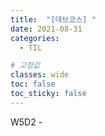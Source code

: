 ```yaml
---
title:  "[데브코스] "
date: 2021-08-31
categories: 
  - TIL

# 고정값
classes: wide
toc: false
toc_sticky: false
---
```


W5D2 - 